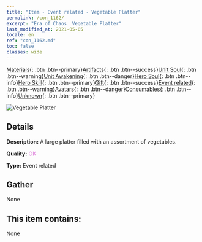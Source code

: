 ```yaml
---
title: "Item - Event related - Vegetable Platter"
permalink: /con_1162/
excerpt: "Era of Chaos  Vegetable Platter"
last_modified_at: 2021-05-05
locale: en
ref: "con_1162.md"
toc: false
classes: wide
---
```

 [Materials](/Items/){: .btn .btn--primary}[Artifacts](/Items/Artifacts/){: .btn .btn--success}[Unit Soul](/Items/UnitSoul/){: .btn .btn--warning}[Unit Awakening](/Items/UnitAwakening/){: .btn .btn--danger}[Hero Soul](/Items/HeroSoul/){: .btn .btn--info}[Hero Skill](/Items/HeroSkill/){: .btn .btn--primary}[Gift](/Items/Gift/){: .btn .btn--success}[Event related](/Items/Events/){: .btn .btn--warning}[Avatars](/Items/Avatars/){: .btn .btn--danger}[Consumables](/Items/Consumables/){: .btn .btn--info}[Unknown](/Items/Unknown/){: .btn .btn--primary}

 ![Vegetable Platter](/images/t/i_8150012.png)

## Details
 **Description:** A large platter filled with an assortment of vegetables.

 **Quality:** <span style="color: #DA70D6">OK</span>

 **Type:** Event related

## Gather

  None

## This item contains:

  None

